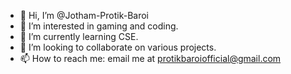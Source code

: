 - 👋 Hi, I’m @Jotham-Protik-Baroi
- 👀 I’m interested in gaming and coding.
- 🌱 I’m currently learning CSE.
- 💞️ I’m looking to collaborate on various projects.
- 📫 How to reach me: email me at protikbaroiofficial@gmail.com

<!---
Jotham-Protik-Baroi/Jotham-Protik-Baroi is a ✨ special ✨ repository because its `README.md` (this file) appears on your GitHub profile.
You can click the Preview link to take a look at your changes.
--->
